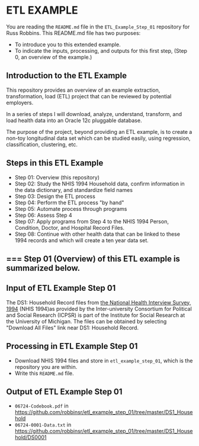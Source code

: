 # ETL EXAMPLE #

You are reading the `README.md` file in the `ETL_Example_Step_01` repository for Russ Robbins. This README.md file has two purposes:

 - To introduce you to this extended example.
 - To indicate the inputs, processing, and outputs for this first step, (Step 0, an overview of the example.)

Introduction to the ETL Example
---

This repository provides an overview of an example extraction, transformation, load (ETL) project that can be reviewed by potential employers.

In a series of steps I will download, analyze, understand, transform, and load health data into an Oracle 12c pluggable database.

The purpose of the project, beyond providing an ETL example, is to create a non-toy longitudinal data set which can be studied easily, using regression, classification, clustering, etc. 

Steps in this ETL Example
---

 - Step 01: Overview (this repository)
 - Step 02: Study the NHIS 1994 Household data, confirm information in the data dictionary, and standardize field names
 - Step 03: Design the ETL process
 - Step 04: Perform the ETL process "by hand"
 - Step 05: Automate process through programs
 - Step 06: Assess Step 4
 - Step 07: Apply programs from Step 4 to the NHIS 1994 Person, Condition, Doctor, and Hospital Record Files.
 - Step 08: Continue with other health data that can be linked to these 1994 records and which will create a ten year data set.
 
===
Step 01 (Overview) of this ETL example is summarized below.
---

Input of ETL Example Step 01
---

The DS1: Household Record files from [the National Health Interview Survey, 1994](http://bit.ly/1ddSUOC) (NHIS 1994)as provided by the Inter-university Consortium for Political and Social Research (ICPSR) is part of the Institute for Social Research at the University of Michigan. The files can be obtained by selecting "Download All Files" link near DS1: Household Record.

Processing in ETL Example Step 01
---

 - Download NHIS 1994 files and store in `etl_example_step_01`, which is the repository you are within.
 - Write this `README.md` file.

Output of ETL Example Step 01
---

 - `06724-Codebook.pdf` in https://github.com/robbinsr/etl_example_step_01/tree/master/DS1_Household 
 - `06724-0001-Data.txt` in https://github.com/robbinsr/etl_example_step_01/tree/master/DS1_Household/DS0001


